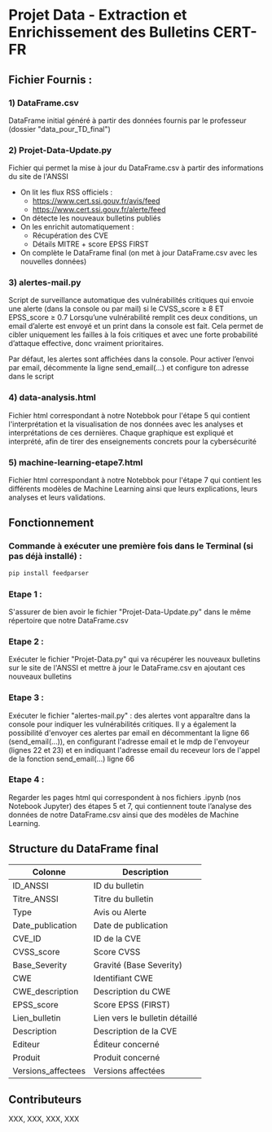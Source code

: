 # Projet Data - Extraction et Enrichissement des Bulletins CERT-FR

## Fichier Fournis : 

### 1️) DataFrame.csv
DataFrame initial généré à partir des données fournis par le professeur (dossier "data_pour_TD_final")

### 2️) Projet-Data-Update.py
Fichier qui permet la mise à jour du DataFrame.csv à partir des informations du site de l'ANSSI

- On lit les flux RSS officiels :
    - https://www.cert.ssi.gouv.fr/avis/feed
    - https://www.cert.ssi.gouv.fr/alerte/feed
- On détecte les nouveaux bulletins publiés
- On les enrichit automatiquement :
    - Récupération des CVE
    - Détails MITRE + score EPSS FIRST
- On complète le DataFrame final (on met à jour DataFrame.csv avec les nouvelles données)

### 3️) alertes-mail.py

Script de surveillance automatique des vulnérabilités critiques qui envoie une alerte (dans la console ou par mail) si le CVSS_score ≥ 8 ET EPSS_score ≥ 0.7
Lorsqu’une vulnérabilité remplit ces deux conditions, un email d’alerte est envoyé et un print dans la console est fait. Cela permet de cibler uniquement les failles à la fois critiques et avec une forte probabilité d’attaque effective, donc vraiment prioritaires. 

Par défaut, les alertes sont affichées dans la console. Pour activer l’envoi par email, décommente la ligne send_email(...) et configure ton adresse dans le script

### 4) data-analysis.html

Fichier html correspondant à notre Notebbok pour l'étape 5 qui contient l'interprétation et la visualisation de nos données avec les analyses et interprétations  de ces dernières. Chaque graphique est expliqué et interprété, afin de tirer des enseignements concrets pour la cybersécurité 

### 5) machine-learning-etape7.html

Fichier html correspondant à notre Notebbok pour l'étape 7 qui contient les différents modèles de Machine Learning ainsi que leurs explications, leurs analyses et leurs validations. 

## Fonctionnement

### Commande à exécuter une première fois dans le Terminal (si pas déjà installé) : 
```bash
pip install feedparser
```

### Etape 1 : 
S'assurer de bien avoir le fichier "Projet-Data-Update.py" dans le même répertoire que notre DataFrame.csv

### Etape 2 : 
Exécuter le fichier "Projet-Data.py" qui va récupérer les nouveaux bulletins sur le site de l'ANSSI et mettre à jour le DataFrame.csv en ajoutant ces nouveaux bulletins

### Etape 3 : 
Exécuter le fichier "alertes-mail.py" : des alertes vont apparaître dans la console pour indiquer les vulnérabilités critiques. Il y a également la possibilité d'envoyer ces alertes par email en décommentant la ligne 66 (send_email(...)), en configurant l'adresse email et le mdp de l'envoyeur (lignes 22 et 23) et en indiquant l'adresse email du receveur lors de l'appel de la fonction send_email(...) ligne 66

### Etape 4 : 
Regarder les pages html qui correspondent à nos fichiers .ipynb (nos Notebook Jupyter) des étapes 5 et 7, qui contiennent toute l’analyse des données de notre DataFrame.csv ainsi que des modèles de Machine Learning.




## Structure du DataFrame final

| Colonne              | Description |
|----------------------|-------------|
| ID_ANSSI             | ID du bulletin |
| Titre_ANSSI          | Titre du bulletin |
| Type                 | Avis ou Alerte |
| Date_publication     | Date de publication |
| CVE_ID               | ID de la CVE |
| CVSS_score           | Score CVSS |
| Base_Severity        | Gravité (Base Severity) |
| CWE                  | Identifiant CWE |
| CWE_description      | Description du CWE |
| EPSS_score           | Score EPSS (FIRST) |
| Lien_bulletin        | Lien vers le bulletin détaillé |
| Description          | Description de la CVE |
| Editeur              | Éditeur concerné |
| Produit              | Produit concerné |
| Versions_affectees   | Versions affectées |



## Contributeurs 

XXX, XXX, XXX, XXX

